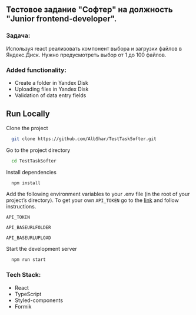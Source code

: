 ## Тестовое задание "Софтер" на должность "Junior frontend-developer".

### Задача: 
Используя react реализовать компонент выбора и загрузки файлов в Яндекс.Диск. Нужно предусмотреть выбор от 1 до 100 файлов.

### Added functionality:
- Create a folder in Yandex Disk
- Uploading files in Yandex Disk
- Validation of data entry fields

## Run Locally

Clone the project

```bash
  git clone https://github.com/AlbShar/TestTaskSofter.git
```

Go to the project directory

```bash
  cd TestTaskSofter
```

Install dependencies

```bash
  npm install
```

Add the following environment variables to your .env file (in the root of your project’s directory). To get your own `API_TOKEN` go to the [link](https://yandex.ru/dev/direct/doc/start/token.html) and follow instructions.

`API_TOKEN`

`API_BASEURLFOLDER`

`API_BASEURLUPLOAD`


Start the development server

```bash
  npm run start
```

### Tech Stack:
- React
- TypeScript
- Styled-components
- Formik
